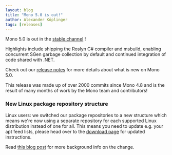 ```yaml
---
layout: blog
title: "Mono 5.0 is out!"
author: Alexander Köplinger
tags: [releases]
---
```


Mono 5.0 is out in the [stable channel](/download/) !

Highlights include shipping the Roslyn C# compiler and msbuild,
enabling concurrent SGen garbage collection by default and continued
integration of code shared with .NET.

Check out our [release notes](/docs/about-mono/releases/5.0.0/)
for more details about what is new on Mono 5.0.

This release was made up of over 2000 commits since Mono 4.8 and is the result
of many months of work by the Mono team and contributors!

### New Linux package repository structure

Linux users: we switched our package repositories
to a new structure which means we're now using a separate repository for
each supported Linux distribution instead of one for all.
This means you need to update e.g. your apt feed lists, please head over to the
[download page](/download/#download-lin) for updated instructions.

Read [this blog post](/news/2017/04/24/mono-linux-package-repository-changes-beginning-with-5-0/)
for more background info on the change.
